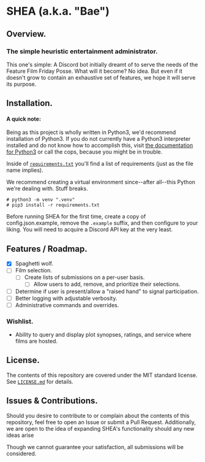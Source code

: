 # SHEA (a.k.a. "Bae")

## Overview.

### The simple heuristic entertainment administrator.

This one's simple: A Discord bot initially dreamt of to serve the needs of the Feature Film Friday Posse. What will it become? No idea. But even if it doesn't grow to contain an exhaustive set of features, we hope it will serve its purpose.

## Installation.

#### A quick note:

Being as this project is wholly written in Python3, we'd recommend installation of Python3. If you do not currently have a Python3 interpreter installed and do not know how to accomplish this, visit [the documentation for Python3](https://wiki.python.org/moin/BeginnersGuide) or call the cops, because you might be in trouble.

Inside of [`requirements.txt`](requirements.txt) you'll find a list of requirements (just as the file name implies).

We recommend creating a virtual environment since--after all--this Python we're dealing with. Stuff breaks.

```
# python3 -m venv ".venv"
# pip3 install -r requirements.txt
```

Before running SHEA for the first time, create a copy of config.json.example, remove the `.example` suffix, and then configure to your liking. You will need to acquire a Discord API key at the very least.

## Features / Roadmap.

- [X] Spaghetti wolf.
- [ ] Film selection.
  - [ ] Create lists of submissions on a per-user basis.
    - [ ] Allow users to add, remove, and prioritize their selections.
- [ ] Determine if user is present/allow a "raised hand" to signal participation. 
- [ ] Better logging with adjustable verbosity.
- [ ] Administrative commands and overrides.

### Wishlist.

- Ability to query and display plot synopses, ratings, and service where films are hosted.

## License.

The contents of this repository are covered under the MIT standard license. See [`LICENSE.md`](LICENSE.md) for details.

## Issues & Contributions.

Should you desire to contribute to or complain about the contents of this repository, feel free to open an Issue or submit a Pull Request. Additionally, we are open to the idea of expanding SHEA's functionality should any new ideas arise

Though we cannot guarantee your satisfaction, all submissions will be considered.
